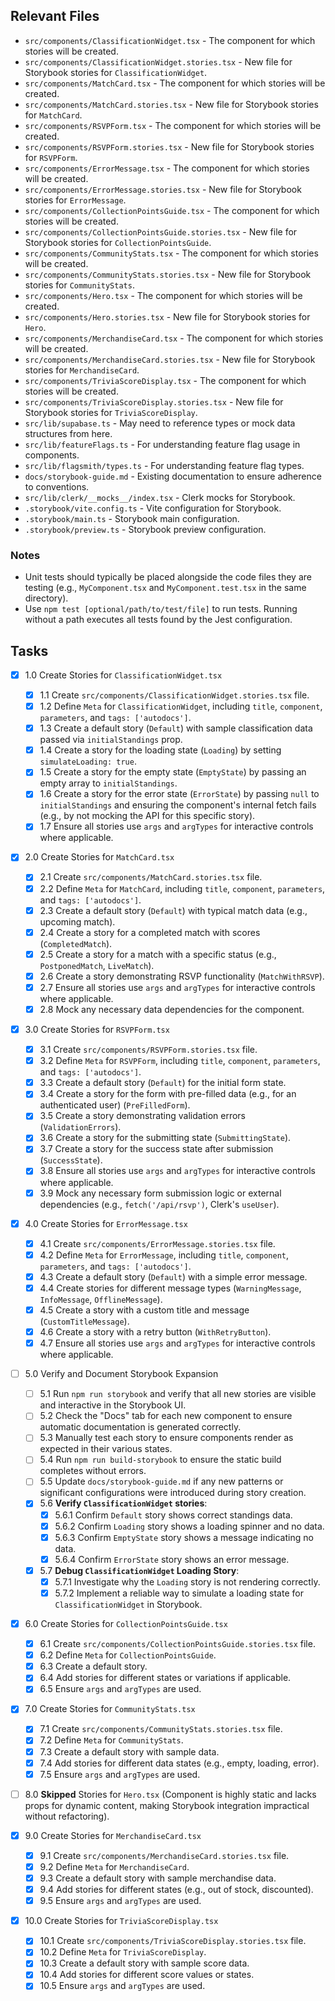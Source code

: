 ## Relevant Files

-   `src/components/ClassificationWidget.tsx` - The component for which stories will be created.
-   `src/components/ClassificationWidget.stories.tsx` - New file for Storybook stories for `ClassificationWidget`.
-   `src/components/MatchCard.tsx` - The component for which stories will be created.
-   `src/components/MatchCard.stories.tsx` - New file for Storybook stories for `MatchCard`.
-   `src/components/RSVPForm.tsx` - The component for which stories will be created.
-   `src/components/RSVPForm.stories.tsx` - New file for Storybook stories for `RSVPForm`.
-   `src/components/ErrorMessage.tsx` - The component for which stories will be created.
-   `src/components/ErrorMessage.stories.tsx` - New file for Storybook stories for `ErrorMessage`.
-   `src/components/CollectionPointsGuide.tsx` - The component for which stories will be created.
-   `src/components/CollectionPointsGuide.stories.tsx` - New file for Storybook stories for `CollectionPointsGuide`.
-   `src/components/CommunityStats.tsx` - The component for which stories will be created.
-   `src/components/CommunityStats.stories.tsx` - New file for Storybook stories for `CommunityStats`.
-   `src/components/Hero.tsx` - The component for which stories will be created.
-   `src/components/Hero.stories.tsx` - New file for Storybook stories for `Hero`.
-   `src/components/MerchandiseCard.tsx` - The component for which stories will be created.
-   `src/components/MerchandiseCard.stories.tsx` - New file for Storybook stories for `MerchandiseCard`.
-   `src/components/TriviaScoreDisplay.tsx` - The component for which stories will be created.
-   `src/components/TriviaScoreDisplay.stories.tsx` - New file for Storybook stories for `TriviaScoreDisplay`.
-   `src/lib/supabase.ts` - May need to reference types or mock data structures from here.
-   `src/lib/featureFlags.ts` - For understanding feature flag usage in components.
-   `src/lib/flagsmith/types.ts` - For understanding feature flag types.
-   `docs/storybook-guide.md` - Existing documentation to ensure adherence to conventions.
-   `src/lib/clerk/__mocks__/index.tsx` - Clerk mocks for Storybook.
-   `.storybook/vite.config.ts` - Vite configuration for Storybook.
-   `.storybook/main.ts` - Storybook main configuration.
-   `.storybook/preview.ts` - Storybook preview configuration.

### Notes

-   Unit tests should typically be placed alongside the code files they are testing (e.g., `MyComponent.tsx` and `MyComponent.test.tsx` in the same directory).
-   Use `npm test [optional/path/to/test/file]` to run tests. Running without a path executes all tests found by the Jest configuration.

## Tasks

-   [x] 1.0 Create Stories for `ClassificationWidget.tsx`
    -   [x] 1.1 Create `src/components/ClassificationWidget.stories.tsx` file.
    -   [x] 1.2 Define `Meta` for `ClassificationWidget`, including `title`, `component`, `parameters`, and `tags: ['autodocs']`.
    -   [x] 1.3 Create a default story (`Default`) with sample classification data passed via `initialStandings` prop.
    -   [x] 1.4 Create a story for the loading state (`Loading`) by setting `simulateLoading: true`.
    -   [x] 1.5 Create a story for the empty state (`EmptyState`) by passing an empty array to `initialStandings`.
    -   [x] 1.6 Create a story for the error state (`ErrorState`) by passing `null` to `initialStandings` and ensuring the component's internal fetch fails (e.g., by not mocking the API for this specific story).
    -   [x] 1.7 Ensure all stories use `args` and `argTypes` for interactive controls where applicable.

-   [x] 2.0 Create Stories for `MatchCard.tsx`
    -   [x] 2.1 Create `src/components/MatchCard.stories.tsx` file.
    -   [x] 2.2 Define `Meta` for `MatchCard`, including `title`, `component`, `parameters`, and `tags: ['autodocs']`.
    -   [x] 2.3 Create a default story (`Default`) with typical match data (e.g., upcoming match).
    -   [x] 2.4 Create a story for a completed match with scores (`CompletedMatch`).
    -   [x] 2.5 Create a story for a match with a specific status (e.g., `PostponedMatch`, `LiveMatch`).
    -   [x] 2.6 Create a story demonstrating RSVP functionality (`MatchWithRSVP`).
    -   [x] 2.7 Ensure all stories use `args` and `argTypes` for interactive controls where applicable.
    -   [x] 2.8 Mock any necessary data dependencies for the component.

-   [x] 3.0 Create Stories for `RSVPForm.tsx`
    -   [x] 3.1 Create `src/components/RSVPForm.stories.tsx` file.
    -   [x] 3.2 Define `Meta` for `RSVPForm`, including `title`, `component`, `parameters`, and `tags: ['autodocs']`.
    -   [x] 3.3 Create a default story (`Default`) for the initial form state.
    -   [x] 3.4 Create a story for the form with pre-filled data (e.g., for an authenticated user) (`PreFilledForm`).
    -   [x] 3.5 Create a story demonstrating validation errors (`ValidationErrors`).
    -   [x] 3.6 Create a story for the submitting state (`SubmittingState`).
    -   [x] 3.7 Create a story for the success state after submission (`SuccessState`).
    -   [x] 3.8 Ensure all stories use `args` and `argTypes` for interactive controls where applicable.
    -   [x] 3.9 Mock any necessary form submission logic or external dependencies (e.g., `fetch('/api/rsvp')`, Clerk's `useUser`).

-   [x] 4.0 Create Stories for `ErrorMessage.tsx`
    -   [x] 4.1 Create `src/components/ErrorMessage.stories.tsx` file.
    -   [x] 4.2 Define `Meta` for `ErrorMessage`, including `title`, `component`, `parameters`, and `tags: ['autodocs']`.
    -   [x] 4.3 Create a default story (`Default`) with a simple error message.
    -   [x] 4.4 Create stories for different message types (`WarningMessage`, `InfoMessage`, `OfflineMessage`).
    -   [x] 4.5 Create a story with a custom title and message (`CustomTitleMessage`).
    -   [x] 4.6 Create a story with a retry button (`WithRetryButton`).
    -   [x] 4.7 Ensure all stories use `args` and `argTypes` for interactive controls where applicable.

-   [ ] 5.0 Verify and Document Storybook Expansion
    -   [ ] 5.1 Run `npm run storybook` and verify that all new stories are visible and interactive in the Storybook UI.
    -   [ ] 5.2 Check the "Docs" tab for each new component to ensure automatic documentation is generated correctly.
    -   [ ] 5.3 Manually test each story to ensure components render as expected in their various states.
    -   [ ] 5.4 Run `npm run build-storybook` to ensure the static build completes without errors.
    -   [ ] 5.5 Update `docs/storybook-guide.md` if any new patterns or significant configurations were introduced during story creation.
    -   [x] 5.6 **Verify `ClassificationWidget` stories**:
        -   [x] 5.6.1 Confirm `Default` story shows correct standings data.
        -   [x] 5.6.2 Confirm `Loading` story shows a loading spinner and no data.
        -   [x] 5.6.3 Confirm `EmptyState` story shows a message indicating no data.
        -   [x] 5.6.4 Confirm `ErrorState` story shows an error message.
    -   [x] 5.7 **Debug `ClassificationWidget` Loading Story**:
        -   [x] 5.7.1 Investigate why the `Loading` story is not rendering correctly.
        -   [x] 5.7.2 Implement a reliable way to simulate a loading state for `ClassificationWidget` in Storybook.

-   [x] 6.0 Create Stories for `CollectionPointsGuide.tsx`
    -   [x] 6.1 Create `src/components/CollectionPointsGuide.stories.tsx` file.
    -   [x] 6.2 Define `Meta` for `CollectionPointsGuide`.
    -   [x] 6.3 Create a default story.
    -   [x] 6.4 Add stories for different states or variations if applicable.
    -   [x] 6.5 Ensure `args` and `argTypes` are used.

-   [x] 7.0 Create Stories for `CommunityStats.tsx`
    -   [x] 7.1 Create `src/components/CommunityStats.stories.tsx` file.
    -   [x] 7.2 Define `Meta` for `CommunityStats`.
    -   [x] 7.3 Create a default story with sample data.
    -   [x] 7.4 Add stories for different data states (e.g., empty, loading, error).
    -   [x] 7.5 Ensure `args` and `argTypes` are used.

-   [ ] 8.0 **Skipped** Stories for `Hero.tsx` (Component is highly static and lacks props for dynamic content, making Storybook integration impractical without refactoring).

-   [x] 9.0 Create Stories for `MerchandiseCard.tsx`
    -   [x] 9.1 Create `src/components/MerchandiseCard.stories.tsx` file.
    -   [x] 9.2 Define `Meta` for `MerchandiseCard`.
    -   [x] 9.3 Create a default story with sample merchandise data.
    -   [x] 9.4 Add stories for different states (e.g., out of stock, discounted).
    -   [x] 9.5 Ensure `args` and `argTypes` are used.

-   [x] 10.0 Create Stories for `TriviaScoreDisplay.tsx`
    -   [x] 10.1 Create `src/components/TriviaScoreDisplay.stories.tsx` file.
    -   [x] 10.2 Define `Meta` for `TriviaScoreDisplay`.
    -   [x] 10.3 Create a default story with sample score data.
    -   [x] 10.4 Add stories for different score values or states.
    -   [x] 10.5 Ensure `args` and `argTypes` are used.